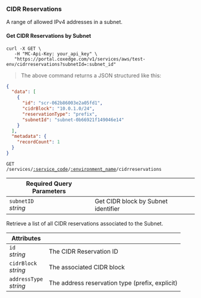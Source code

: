 ### CIDR Reservations

A range of allowed IPv4 addresses in a subnet.

<!-------------------- LIST CIDR RESERVATIONS BY SUBNET -------------------->

#### Get CIDR Reservations by Subnet

```shell
curl -X GET \
   -H "MC-Api-Key: your_api_key" \
   "https://portal.coxedge.com/v1/services/aws/test-env/cidrreservations?subnetId=:subnet_id"
```

> The above command returns a JSON structured like this:

```json
{
  "data": [
    {
      "id": "scr-062b86003e2a05fd1",
      "cidrBlock": "10.0.1.0/24",
      "reservationType": "prefix",
      "subnetId": "subnet-0b66921f149046e14"
    }
  ],
  "metadata": {
    "recordCount": 1
  }
}
```

<code>GET /services/<a href="#administration-service-connections">:service_code</a>/<a href="#administration-environments">:environment_name</a>/cidrreservations</code>

| Required Query Parameters | &nbsp;                              |
| ------------------------- | ----------------------------------- |
| `subnetID`<br/>_string_   | Get CIDR block by Subnet identifier |

Retrieve a list of all CIDR reservations associated to the Subnet.

| Attributes                 | &nbsp;                                                                                                                      |
| -------------------------- | --------------------------------------------------------------------------------------------------------------------------- |
| `id`<br/>_string_          | The CIDR Reservation ID                                                                                                              |
| `cidrBlock`<br/>_string_       | The associated CIDR block |
| `addressType`<br/>_string_ | The address reservation type (prefix, explicit)                                                                   |
